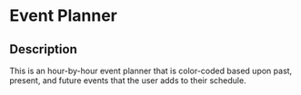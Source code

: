 # Event Planner

## Description
This is an hour-by-hour event planner that is color-coded based upon past, present, and future events that the user adds to their schedule.
